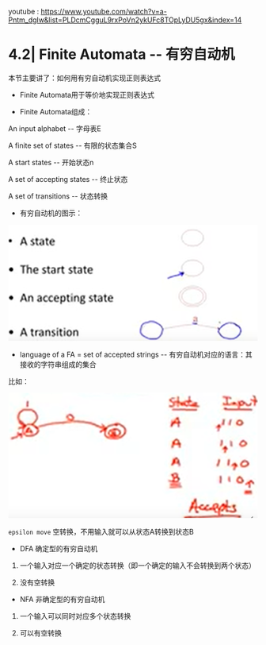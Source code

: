 youtube : https://www.youtube.com/watch?v=a-Pntm_dgIw&list=PLDcmCgguL9rxPoVn2ykUFc8TOpLyDU5gx&index=14

# 4.2| Finite Automata -- 有穷自动机

本节主要讲了：如何用有穷自动机实现正则表达式

* Finite Automata用于等价地实现正则表达式


* Finite Automata组成：

An input alphabet -- 字母表E

A finite set of states -- 有限的状态集合S

A start states -- 开始状态n

A set of accepting states -- 终止状态

A set of transitions -- 状态转换

* 有穷自动机的图示：

![avatar](10.png)

* language of a FA = set of accepted strings -- 有穷自动机对应的语言：其接收的字符串组成的集合

比如：

![avatar](11.png)

`epsilon move` 空转换，不用输入就可以从状态A转换到状态B

* DFA 确定型的有穷自动机

1. 一个输入对应一个确定的状态转换（即一个确定的输入不会转换到两个状态）

2. 没有空转换

* NFA 非确定型的有穷自动机

1. 一个输入可以同时对应多个状态转换

2. 可以有空转换

